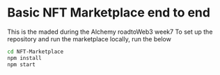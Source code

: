 # Basic NFT Marketplace end to end
This is the maded during the Alchemy roadtoWeb3 week7
To set up the repository and run the marketplace locally, run the below
```bash
cd NFT-Marketplace
npm install
npm start
```
